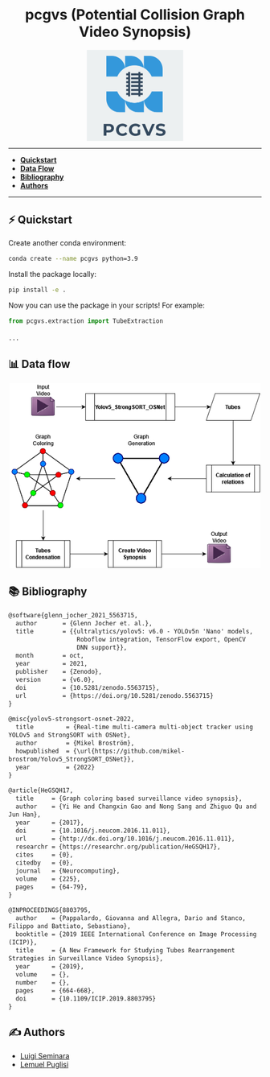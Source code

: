 <h1 align="center">pcgvs (Potential Collision Graph Video Synopsis)</h1>



<p align="center"><img align="center" src="media/marchio.png" style="zoom: 50%;" ></p>





------

- **[Quickstart](#-quickstart)**
- **[Data Flow](#-data-flow)**
- **[Bibliography](#-bibliography)**
- **[Authors](#%EF%B8%8F-authors)**

------





## ⚡ Quickstart

Create another conda environment: 

```bash
conda create --name pcgvs python=3.9
```

Install the package locally:

```bash
pip install -e .
```

Now you can use the package in your scripts! For example:

```python
from pcgvs.extraction import TubeExtraction

...
```





## 📊 Data flow 

<p align="center">
  <img src="./media/Data-flow.png" alt="data-flow" width=500/>
</p>





## 📚 Bibliography

```
@software{glenn_jocher_2021_5563715,
  author       = {Glenn Jocher et. al.},
  title        = {{ultralytics/yolov5: v6.0 - YOLOv5n 'Nano' models, 
                   Roboflow integration, TensorFlow export, OpenCV
                   DNN support}},
  month        = oct,
  year         = 2021,
  publisher    = {Zenodo},
  version      = {v6.0},
  doi          = {10.5281/zenodo.5563715},
  url          = {https://doi.org/10.5281/zenodo.5563715}
}
```

```
@misc{yolov5-strongsort-osnet-2022,
  title			= {Real-time multi-camera multi-object tracker using YOLOv5 and StrongSORT with OSNet},
  author		= {Mikel Broström},
  howpublished  = {\url{https://github.com/mikel-brostrom/Yolov5_StrongSORT_OSNet}},
  year			= {2022}
}
```

```
@article{HeGSQH17,  
  title 	= {Graph coloring based surveillance video synopsis},  
  author 	= {Yi He and Changxin Gao and Nong Sang and Zhiguo Qu and Jun Han},  
  year 		= {2017},  
  doi 		= {10.1016/j.neucom.2016.11.011},  
  url 		= {http://dx.doi.org/10.1016/j.neucom.2016.11.011},  
  researchr = {https://researchr.org/publication/HeGSQH17},  
  cites 	= {0},  
  citedby 	= {0},  
  journal 	= {Neurocomputing},  
  volume 	= {225},  
  pages 	= {64-79}, 
}
```

```
@INPROCEEDINGS{8803795,  
  author	= {Pappalardo, Giovanna and Allegra, Dario and Stanco, Filippo and Battiato, Sebastiano},  
  booktitle	= {2019 IEEE International Conference on Image Processing (ICIP)},  
  title		= {A New Framework for Studying Tubes Rearrangement Strategies in Surveillance Video Synopsis},   
  year		= {2019},  
  volume	= {},  
  number	= {},  
  pages		= {664-668},  
  doi		= {10.1109/ICIP.2019.8803795}
}
```





## ✍️ Authors 

* [Luigi Seminara](https://github.com/Gigi-G)
* [Lemuel Puglisi](https://github.com/LemuelPuglisi) 

